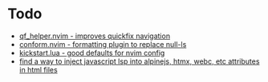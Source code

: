# Todo

- [qf_helper.nvim - improves quickfix navigation](https://github.com/stevearc/qf_helper.nvim)
- [conform.nvim - formatting plugin to replace null-ls](https://github.com/stevearc/conform.nvim)
- [kickstart.lua - good defaults for nvim config](https://github.com/nvim-lua/kickstart.nvim/blob/master/init.lua)
- [find a way to inject javascript lsp into alpinejs, htmx, webc, etc attributes in html files](https://mskelton.dev/bytes/emmet-for-styled-components-in-neovim)
